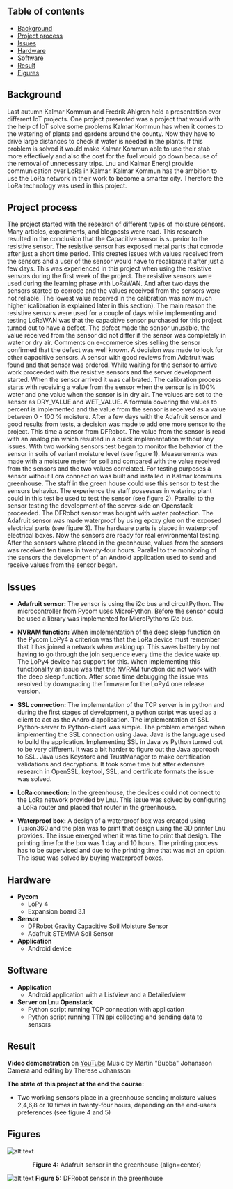 ## Table of contents
* [Background](#background)
* [Project process](#project-process)
* [Issues](#issues)
* [Hardware](#hardware)
* [Software](#software)
* [Result](#result)
* [Figures](#figures)

## Background
Last autumn Kalmar Kommun and Fredrik Ahlgren held a presentation over different IoT projects. One project presented was a project that would with the help of IoT solve some problems Kalmar Kommun has when it comes to the watering of plants and gardens around the county. Now they have to drive large distances to check if water is needed in the plants. If this problem is solved it would make Kalmar Kommun able to use their stab more effectively and also the cost for the fuel would go down because of the removal of unnecessary trips. Lnu and Kalmar Energi provide communication over LoRa in Kalmar. Kalmar Kommun has the ambition to use the LoRa network in their work to become a smarter city. Therefore the LoRa technology was used in this project.
	
## Project process
The project started with the research of different types of moisture sensors. Many articles, experiments, and blogposts were read. This research resulted in the conclusion that the Capacitive sensor is superior to the resistive sensor. The resistive sensor has exposed metal parts that corrode after just a short time period. This creates issues with values received from the sensors and a user of the sensor would have to recalibrate it after just a few days. This was experienced in this project when using the resistive sensors during the first week of the project. The resistive sensors were used during the learning phase with LoRaWAN. And after two days the sensors started to corrode and the values received from the sensors were not reliable. The lowest value received in the calibration was now much higher (calibration is explained later in this section). The main reason the resistive sensors were used for a couple of days while implementing and testing LoRaWAN was that the capacitive sensor purchased for this project turned out to have a defect. The defect made the sensor unusable, the value received from the sensor did not differ if the sensor was completely in water or dry air. Comments on e-commerce sites selling the sensor confirmed that the defect was well known. A decision was made to look for other capacitive sensors. A sensor with good reviews from Adafruit was found and that sensor was ordered. While waiting for the sensor to arrive work proceeded with the resistive sensors and the server development started. When the sensor arrived it was calibrated. The calibration process starts with receiving a value from the sensor when the sensor is in 100% water and one value when the sensor is in dry air. The values are set to the sensor as DRY_VALUE and WET_VALUE. A formula covering the values to percent is implemented and the value from the sensor is received as a value between 0 - 100 % moisture. After a few days with the Adafruit sensor and good results from tests, a decision was made to add one more sensor to the project. This time a sensor from DFRobot. The value from the sensor is read with an analog pin which resulted in a quick implementation without any issues. With two working sensors test began to monitor the behavior of the sensor in soils of variant moisture level (see figure 1). Measurements was made with a moisture meter for soil and compared with the value received from the sensors and the two values correlated. For testing purposes a sensor without Lora connection was built and installed in Kalmar kommuns greenhouse. The staff in the green house could use this sensor to test the sensors behavior. The experience the staff possesses in watering plant could in this test be used to test the sensor (see figure 2). Parallel to the sensor testing the development of the server-side on Openstack proceeded. The DFRobot sensor was bought with water protection. The Adafruit sensor was made waterproof by using epoxy glue on the exposed electrical parts (see figure 3). The hardware parts is placed in waterproof electrical boxes. Now the sensors are ready for real environmental testing. After the sensors where placed in the greenhouse, values from the sensors was received ten times in twenty-four hours. Parallel to the monitoring of the sensors the development of an Android application used to send and receive values from the sensor began.

## Issues
* **Adafruit sensor:** The sensor is using the i2c bus and circuitPython. The microcontroller from Pycom uses MicroPython. Before the sensor could be used a library was implemented for MicroPythons i2c bus.

* **NVRAM function:** When implementation of the deep sleep function on the Pycom LoPy4 a criterion was that the LoRa device must remember that it has joined a network when waking up. This saves battery by not having to go through the join sequence every time the device wake up. The LoPy4 device has support for this. When implementing this functionality an issue was that the NVRAM function did not work with the deep sleep function. After some time debugging the issue was resolved by downgrading the firmware for the LoPy4 one release version.

* **SSL connection:** The implementation of the TCP server is in python and during the first stages of development, a python script was used as a client to act as the Android application. The implementation of SSL Python-server to Python-client was simple. The problem emerged when implementing the SSL connection using Java. Java is the language used to build the application. Implementing SSL in Java vs Python turned out to be very different. It was a bit harder to figure out the Java approach to SSL. Java uses Keystore and TrustManager to make certification validations and decryptions. It took some time but after extensive research in OpenSSL, keytool, SSL, and certificate formats the issue was solved.

* **LoRa connection:** In the greenhouse, the devices could not connect to the LoRa network provided by Lnu. This issue was solved by configuring a LoRa router and placed that router in the greenhouse.

* **Waterproof box:**  A design of a waterproof box was created using Fusion360 and the plan was to print that design using the 3D printer Lnu provides. The issue emerged when it was time to print that design. The printing time for the box was 1 day and 10 hours. The printing process has to be supervised and due to the printing time that was not an option. The issue was solved by buying waterproof boxes.

## Hardware
- **Pycom**
    - LoPy 4
    - Expansion board 3.1
- **Sensor**
    - DFRobot Gravity Capacitive Soil Moisture Sensor
    - Adafruit STEMMA Soil Sensor
- **Application**
    - Android device

## Software
- **Application**
    - Android application with a ListView and a DetailedView
- **Server on Lnu Openstack**
    - Python script running TCP connection with application
    - Python script running TTN api collecting and sending data to sensors

## Result
**Video demonstration** on [YouTube](https://youtu.be/RBFp-bJJFYI) 
Music by Martin "Bubba" Johansson 
Camera and editing by Therese Johansson

**The state of this project at the end the course:**
* Two working sensors place in a greenhouse sending moisture values 2,4,6,8 or 10 times in twenty-four hours, depending on the end-users preferences (see figure 4 and 5)

## Figures

![alt text](https://github.com/makjohansson/IoTSoilMoistureProject/blob/master/img/IMG_1547.jpeg?raw=true)
<div align=center> 

**Figure 4:** Adafruit sensor in the greenhouse {align=center}

</div>

![alt text](https://github.com/makjohansson/IoTSoilMoistureProject/blob/master/img/IMG_1546.jpeg?raw=true)
**Figure 5:** DFRobot sensor in the greenhouse